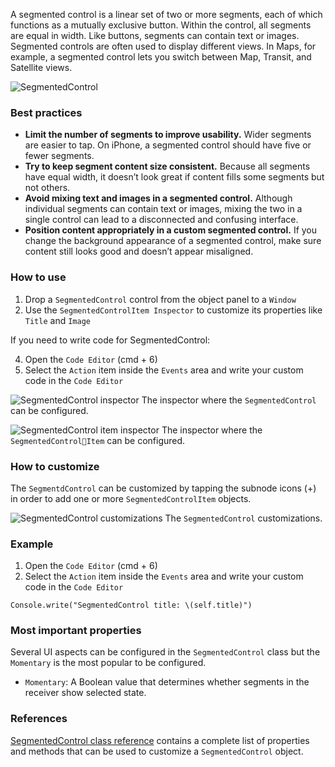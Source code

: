 A segmented control is a linear set of two or more segments, each of which functions as a mutually exclusive button. Within the control, all segments are equal in width. Like buttons, segments can contain text or images. Segmented controls are often used to display different views. In Maps, for example, a segmented control lets you switch between Map, Transit, and Satellite views.

![SegmentedControl](images/segmentedcontrol1.png)

### Best practices
* **Limit the number of segments to improve usability.** Wider segments are easier to tap. On iPhone, a segmented control should have five or fewer segments.
* **Try to keep segment content size consistent.** Because all segments have equal width, it doesn’t look great if content fills some segments but not others.
* **Avoid mixing text and images in a segmented control.** Although individual segments can contain text or images, mixing the two in a single control can lead to a disconnected and confusing interface.
* **Position content appropriately in a custom segmented control.** If you change the background appearance of a segmented control, make sure content still looks good and doesn’t appear misaligned.

### How to use
1. Drop a `SegmentedControl` control from the object panel to a `Window`
3. Use the `SegmentedControlItem Inspector` to customize its properties like `Title` and `Image`

If you need to write code for SegmentedControl:

4. Open the `Code Editor` (cmd + 6)
5. Select the `Action` item inside the `Events` area and write your custom code in the `Code Editor`

![`SegmentedControl` inspector](images/segmentedcontrol2.png)
The inspector where the `SegmentedControl` can be configured.

![`SegmentedControl` item inspector](images/segmentedcontrol3.png)
The inspector where the `SegmentedControlItem` can be configured.

### How to customize
The `SegmentdControl` can be customized by tapping the subnode icons (+) in order to add one or more `SegmentedControlItem` objects.

![`SegmentedControl` customizations](images/segmentedcontrol4.png)
The `SegmentedControl` customizations.

### Example
1. Open the `Code Editor` (cmd + 6)
2. Select the `Action` item inside the `Events` area and write your custom code in the `Code Editor`
```
Console.write("SegmentedControl title: \(self.title)")
```

### Most important properties
Several UI aspects can be configured in the `SegmentedControl` class but the `Momentary` is the most popular to be configured.
- `Momentary`: A Boolean value that determines whether segments in the receiver show selected state.

### References
[SegmentedControl class reference](../classes/SegmentedControl.html) contains a complete list of properties and methods that can be used to customize a `SegmentedControl` object.
